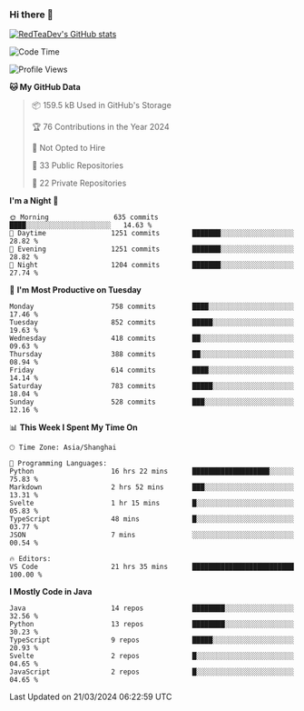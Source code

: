 ### Hi there 👋

<!--
**RedTeaDev/RedTeaDev** is a ✨ _special_ ✨ repository because its `README.md` (this file) appears on your GitHub profile.

Here are some ideas to get you started:

- 🔭 I’m currently working on ...
- 🌱 I’m currently learning ...
- 👯 I’m looking to collaborate on ...
- 🤔 I’m looking for help with ...
- 💬 Ask me about ...
- 📫 How to reach me: ...
- 😄 Pronouns: ...
- ⚡ Fun fact: ...
-->

<!--
[![wakatime](https://wakatime.com/badge/user/6b101ed0-04c0-4490-9283-eb61f2efff96.svg)](https://wakatime.com/@6b101ed0-04c0-4490-9283-eb61f2efff96)
!-->

[![RedTeaDev's GitHub stats](https://github-readme-stats.vercel.app/api?username=RedTeaDev)](https://github.com/anuraghazra/github-readme-stats)
<!--
[![willianrod's wakatime stats](https://github-readme-stats.vercel.app/api/wakatime?username=RedTeaDev)](https://github.com/anuraghazra/github-readme-stats)
!-->
<!--START_SECTION:waka-->
![Code Time](http://img.shields.io/badge/Code%20Time-2%2C116%20hrs%2023%20mins-blue)

![Profile Views](http://img.shields.io/badge/Profile%20Views-3-blue)

**🐱 My GitHub Data** 

> 📦 159.5 kB Used in GitHub's Storage 
 > 
> 🏆 76 Contributions in the Year 2024
 > 
> 🚫 Not Opted to Hire
 > 
> 📜 33 Public Repositories 
 > 
> 🔑 22 Private Repositories 
 > 
**I'm a Night 🦉** 

```text
🌞 Morning                635 commits         ████░░░░░░░░░░░░░░░░░░░░░   14.63 % 
🌆 Daytime                1251 commits        ███████░░░░░░░░░░░░░░░░░░   28.82 % 
🌃 Evening                1251 commits        ███████░░░░░░░░░░░░░░░░░░   28.82 % 
🌙 Night                  1204 commits        ███████░░░░░░░░░░░░░░░░░░   27.74 % 
```
📅 **I'm Most Productive on Tuesday** 

```text
Monday                   758 commits         ████░░░░░░░░░░░░░░░░░░░░░   17.46 % 
Tuesday                  852 commits         █████░░░░░░░░░░░░░░░░░░░░   19.63 % 
Wednesday                418 commits         ██░░░░░░░░░░░░░░░░░░░░░░░   09.63 % 
Thursday                 388 commits         ██░░░░░░░░░░░░░░░░░░░░░░░   08.94 % 
Friday                   614 commits         ████░░░░░░░░░░░░░░░░░░░░░   14.14 % 
Saturday                 783 commits         █████░░░░░░░░░░░░░░░░░░░░   18.04 % 
Sunday                   528 commits         ███░░░░░░░░░░░░░░░░░░░░░░   12.16 % 
```


📊 **This Week I Spent My Time On** 

```text
🕑︎ Time Zone: Asia/Shanghai

💬 Programming Languages: 
Python                   16 hrs 22 mins      ███████████████████░░░░░░   75.83 % 
Markdown                 2 hrs 52 mins       ███░░░░░░░░░░░░░░░░░░░░░░   13.31 % 
Svelte                   1 hr 15 mins        █░░░░░░░░░░░░░░░░░░░░░░░░   05.83 % 
TypeScript               48 mins             █░░░░░░░░░░░░░░░░░░░░░░░░   03.77 % 
JSON                     7 mins              ░░░░░░░░░░░░░░░░░░░░░░░░░   00.54 % 

🔥 Editors: 
VS Code                  21 hrs 35 mins      █████████████████████████   100.00 % 
```

**I Mostly Code in Java** 

```text
Java                     14 repos            ████████░░░░░░░░░░░░░░░░░   32.56 % 
Python                   13 repos            ████████░░░░░░░░░░░░░░░░░   30.23 % 
TypeScript               9 repos             █████░░░░░░░░░░░░░░░░░░░░   20.93 % 
Svelte                   2 repos             █░░░░░░░░░░░░░░░░░░░░░░░░   04.65 % 
JavaScript               2 repos             █░░░░░░░░░░░░░░░░░░░░░░░░   04.65 % 
```




 Last Updated on 21/03/2024 06:22:59 UTC
<!--END_SECTION:waka-->


